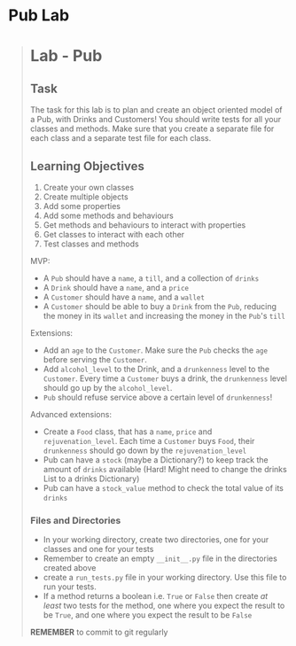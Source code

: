 # Pub Lab

> 
> 
> # Lab - Pub
> 
> ## Task
> 
> The task for this lab is to plan and create an object oriented model of a Pub, with Drinks and Customers! You should write tests for all your classes and methods. Make sure that you create a separate file for each class and a separate test file for each class.
> 
> ## Learning Objectives
> 
> 1. Create your own classes
> 2. Create multiple objects
> 3. Add some properties
> 4. Add some methods and behaviours
> 5. Get methods and behaviours to interact with properties
> 6. Get classes to interact with each other
> 7. Test classes and methods
> 
> MVP:
> 
>   - A `Pub` should have a `name`, a `till`, and a collection of `drinks`
>   - A `Drink` should have a `name`, and a `price`
>   - A `Customer` should have a `name`, and a `wallet`
>   - A `Customer` should be able to buy a `Drink` from the `Pub`, reducing the money in its `wallet` and increasing the money in the `Pub`'s `till`
> 
> Extensions:
> 
>   - Add an `age` to the `Customer`. Make sure the `Pub` checks the `age` before serving the `Customer`.
>   - Add `alcohol_level` to the Drink, and a `drunkenness` level to the `Customer`. Every time a `Customer` buys a drink, the `drunkenness` level should go up by the `alcohol_level`.
>   - `Pub` should refuse service above a certain level of `drunkenness`!
> 
> Advanced extensions:
> 
>   - Create a `Food` class, that has a `name`, `price` and `rejuvenation_level`. Each time a `Customer` buys `Food`, their `drunkenness` should go down by the `rejuvenation_level`
>   - Pub can have a `stock` (maybe a Dictionary?) to keep track the amount of `drinks` available (Hard! Might need to change the drinks List to a drinks Dictionary)
>   - Pub can have a `stock_value` method to check the total value of its `drinks`
> 
> ### Files and Directories
> 
>   - In your working directory, create two directories, one for your classes and one for your tests
>   - Remember to create an empty `__init__.py` file in the directories created above
>   - create a `run_tests.py` file in your working directory. Use this file to run your tests.
>   - If a method returns a boolean i.e. `True` or `False` then create _at least_ two tests for the method, one where you expect the result to be `True`, and one where you expect the result to be `False`
> 
> **REMEMBER** to commit to git regularly